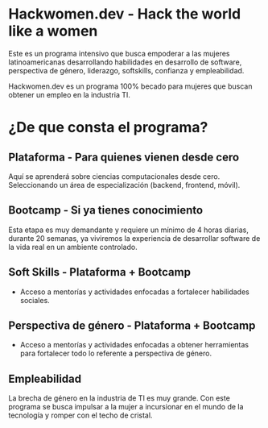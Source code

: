 # Hackwomen.dev - Hack the world like a women
Este es un programa intensivo que busca empoderar a las mujeres latinoamericanas desarrollando habilidades en desarrollo de software, perspectiva de género, liderazgo, softskills, confianza y empleabilidad.

Hackwomen.dev es un programa 100% becado para mujeres que buscan obtener un empleo en la industria TI.

# ¿De que consta el programa?
## Plataforma - Para quienes vienen desde cero
Aquí se aprenderá sobre ciencias computacionales desde cero. Seleccionando un área de especialización (backend, frontend, móvil). <br>

## Bootcamp - Si ya tienes conocimiento
Esta etapa es muy demandante y requiere un mínimo de 4 horas diarias, durante 20 semanas, ya viviremos la experiencia de desarrollar software de la vida real en un ambiente controlado. <br>

## Soft Skills - Plataforma + Bootcamp
- Acceso a mentorías y actividades enfocadas a fortalecer habilidades sociales.

## Perspectiva de género - Plataforma + Bootcamp
- Acceso a mentorías y actividades enfocadas a obtener herramientas para fortalecer todo lo referente a perspectiva de género.

## Empleabilidad
La brecha de género en la industria de TI es muy grande. Con este programa se busca impulsar a la mujer a incursionar en el mundo de la tecnología y romper con el techo de cristal. <br>
